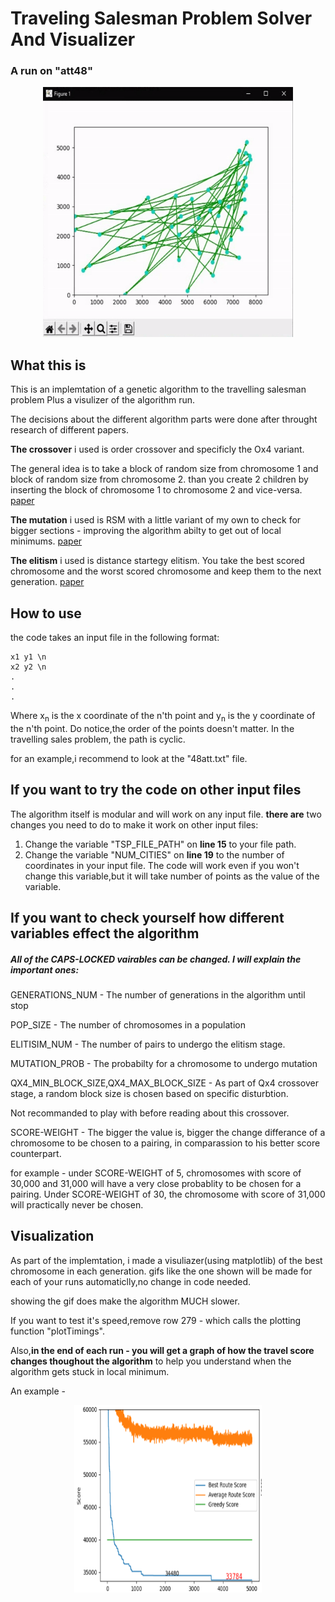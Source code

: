 # Traveling Salesman Problem Solver And Visualizer 

### A run on "att48" 

<p align="center"><img src="https://github.com/EyalBrilling/Traveling-Salesman-Problem-Solver/blob/master/media/att48.gif" width="400" height="400" /></p>

## What this is 
This is an implemtation of a genetic algorithm to the travelling salesman problem Plus a visulizer of the algorithm run.

The decisions about the different algorithm parts were done after throught research of different papers. 

**The crossover** i used is order crossover and specificly the Ox4 variant.

The general idea is to take a block of random size from chromosome 1 and block of random size from chromosome 2. than you create 2 children by inserting the block of chromosome 1 to chromosome 2 and vice-versa. [paper](https://www.redalyc.org/pdf/2652/265219618002.pdf)

**The mutation** i used is RSM with a little variant of my own to check for bigger sections - improving the algorithm abilty to get out of local minimums. [paper](https://arxiv.org/ftp/arxiv/papers/1203/1203.3099.pdf)

**The elitism** i used is distance startegy elitism. 
You take the best scored chromosome and the worst scored chromosome and keep them to the next generation. [paper](https://ieeexplore.ieee.org/document/8426051)

## How to use
the code takes an input file in the following format:
```
x1 y1 \n
x2 y2 \n
.
.
.
```
Where x<sub>n</sub> is the x coordinate of the n'th point and y<sub>n</sub> is the y coordinate of the n'th point.
Do notice,the order of the points doesn't matter. In the travelling sales problem, the path is cyclic.

for an example,i recommend to look at the "48att.txt" file.

## If you want to try the code on other input files
The algorithm itself is modular and will work on any input file. **there are** two changes you need to do to make it work on other input files:
1) Change the variable "TSP_FILE_PATH" on **line 15** to your file path.
2) Change the variable "NUM_CITIES" on **line 19** to the number of coordinates in your input file.
The code will work even if you won't change this variable,but it will take number of points as the value of the variable.

## If you want to check yourself how different variables effect the algorithm
##### All of the CAPS-LOCKED vairables can be changed. I will explain the important ones:

GENERATIONS_NUM - The number of generations in the algorithm until stop

POP_SIZE - The number of chromosomes in a population

ELITISIM_NUM - The number of pairs to undergo the elitism stage.

MUTATION_PROB - The probabilty for a chromosome to undergo mutation

QX4_MIN_BLOCK_SIZE,QX4_MAX_BLOCK_SIZE - As part of Qx4 crossover stage, a random block size is chosen based on specific disturbtion. 

Not recommanded to play with before reading about this crossover.

SCORE-WEIGHT - The bigger the value is, bigger the change differance of a chromosome to be chosen to a pairing, in comparassion to his better score counterpart. 

for example - under SCORE-WEIGHT of 5, chromosomes with score of 30,000 and 31,000 will have a very close probablity to be chosen for a pairing. Under SCORE-WEIGHT of 30, the chromosome with score of 31,000 will practically never be chosen.


## Visualization
As part of the implemtation, i made a visuliazer(using matplotlib) of the best chromosome in each generation. 
gifs like the one shown will be made for each of your runs automaticlly,no change in code needed.

showing the gif does make the algorithm MUCH slower. 

If you want to test it's speed,remove row 279 - which calls the plotting function "plotTimings".

Also,**in the end of each run - you will get a graph of how the travel score changes thoughout the algorithm** to help you understand when the algorithm gets stuck in local minimum.

An example - 
<p align="center"><img src="https://github.com/EyalBrilling/Traveling-Salesman-Problem-Solver/blob/master/media/runGraph.PNG" width="300" height="300" /></p>

